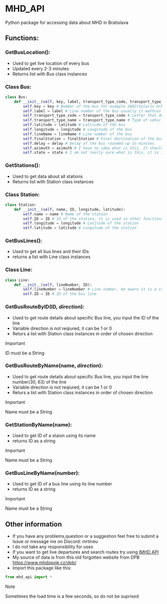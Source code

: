 # MHD_API
Python package for accessing data about MHD in Bratislava
## Functions:
### GetBusLocation():
+ Used to get live location of every bus
+ Updated every 2-3 minutes
+ Returns list with Bus class instances
### Class Bus:
```python
class Bus:
    def __init__(self, key, label, transport_type_code, transport_type_name, latitude, longitude, lineName, finalStation, delay, azimuth, state):
        self.key = key # Number of the bus for example 2602(Solaris Urbino 12 hydrogen)
        self.label = label # Line number of the bus usually it mathces with lineName
        self.transport_type_code = transport_type_code # Letter that defines what type of vehicle is it(bus,tram, trolleybus)
        self.transport_type_name = transport_type_name # Type of vehicle said in a word, be aware it is in czech for some reason
        self.latitude = latitude # Latitude of the bus
        self.longitude = longitude # Longitude of the bus
        self.lineName = lineName # Line number of the bus
        self.finalStation = finalStation # Final destination of the bus
        self.delay = delay # Delay of the bus rounded up to minutes
        self.azimuth = azimuth # I have no idea what is this, It should be some angle. If you know what it is feel free to message me on Discord or create a Issue
        self.state = state # I am not really sure what is this, it is 1 or 0 or None
```

### GetStations():
+ Used to get data about all stations
+ Returns list with Station class instances
### Class Station:
```python
class Station:
    def __init__(self, name, ID, longitude, latitude):
        self.name = name # Name of the station
        self.ID = ID # Id of the station, it is used in other functions
        self.longitude = longitude # Latitude of the station
        self.latitude = latitude # Longitude of the station
```
### GetBusLines():
+ Used to get all bus lines and their IDs
+ returns a list with Line class instances
### Class Line:
```python
class Line:
    def __init__(self, lineNumber, ID):
        self.lineNumber = lineNumber # Line number, be aware it is a string
        self.ID = ID # ID of the bus line
```
### GetBusRouteByID(ID, *direction*):
+ Used to get route details about specific Bus line, you input the ID of the line
+ Variable direction is not reqiured, it can be 1 or 0
+ Returs a list with Station class instances in order of chosen direction
> [!IMPORTANT]
> ID must be a String
### GetBusRouteByName(name, *direction*): 
+ Used to get route details about specific Bus line, you input the line number(30, 63) of the line
+ Variable direction is not reqiured, it can be 1 or 0
+ Returs a list with Station class instances in order of chosen direction
> [!IMPORTANT]
> Name must be a String
### GetStationByName(name):
+ Used to get ID of a staion using its name
+ returns ID as a string
> [!IMPORTANT]
> Name must be a String
### GetBusLineByName(number):
+ Used to get ID of a bus line using its line number
+ returns ID as a string
> [!IMPORTANT]
> Name must be a String
## Other information
+ If you have any problems,question or a suggestion feel free to submit a Issue or message me on Discord: mrtineu
+ I do not take any responsibility for uses
+ If you want to get live departures and search routes try using [IMHD API](https://github.com/mrshu/python-imhdsk-api)
+ My source of data is from this old forgotten website from DPB https://www.mhdspoje.cz/dpb/
+ Import this package like this:
```python from
from mhd_api import *
```
> [!NOTE]
> Sometimes the load time is a few seconds, so do not be suprised
